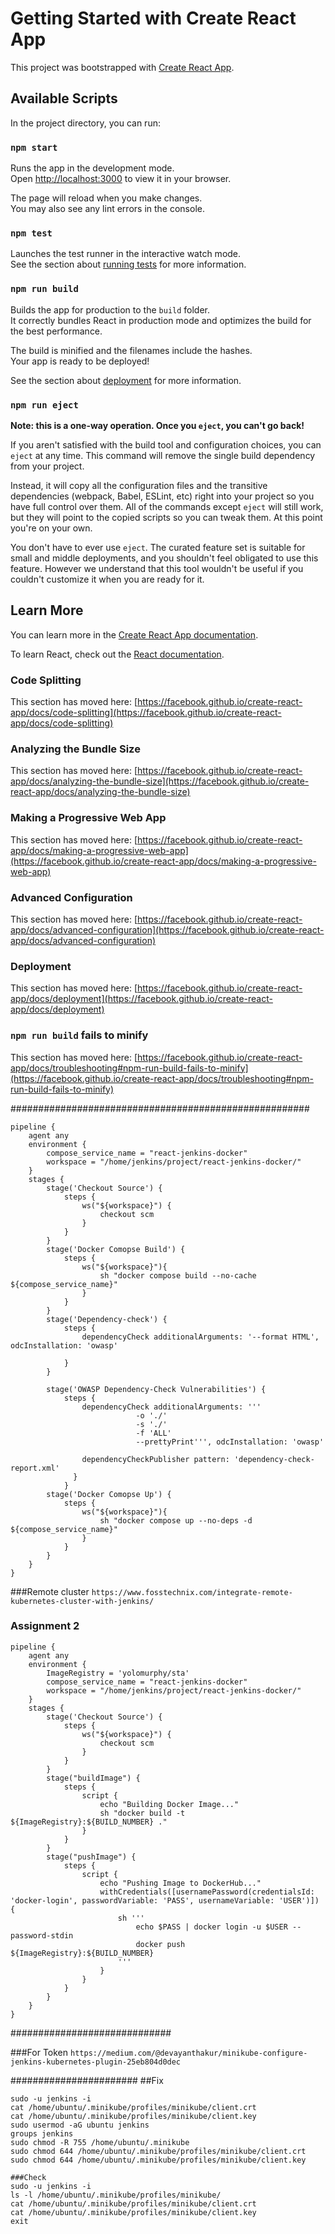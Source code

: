 # Getting Started with Create React App

This project was bootstrapped with [Create React App](https://github.com/facebook/create-react-app).

## Available Scripts

In the project directory, you can run:

### `npm start`

Runs the app in the development mode.\
Open [http://localhost:3000](http://localhost:3000) to view it in your browser.

The page will reload when you make changes.\
You may also see any lint errors in the console.

### `npm test`

Launches the test runner in the interactive watch mode.\
See the section about [running tests](https://facebook.github.io/create-react-app/docs/running-tests) for more information.

### `npm run build`

Builds the app for production to the `build` folder.\
It correctly bundles React in production mode and optimizes the build for the best performance.

The build is minified and the filenames include the hashes.\
Your app is ready to be deployed!

See the section about [deployment](https://facebook.github.io/create-react-app/docs/deployment) for more information.

### `npm run eject`

**Note: this is a one-way operation. Once you `eject`, you can't go back!**

If you aren't satisfied with the build tool and configuration choices, you can `eject` at any time. This command will remove the single build dependency from your project.

Instead, it will copy all the configuration files and the transitive dependencies (webpack, Babel, ESLint, etc) right into your project so you have full control over them. All of the commands except `eject` will still work, but they will point to the copied scripts so you can tweak them. At this point you're on your own.

You don't have to ever use `eject`. The curated feature set is suitable for small and middle deployments, and you shouldn't feel obligated to use this feature. However we understand that this tool wouldn't be useful if you couldn't customize it when you are ready for it.

## Learn More

You can learn more in the [Create React App documentation](https://facebook.github.io/create-react-app/docs/getting-started).

To learn React, check out the [React documentation](https://reactjs.org/).

### Code Splitting

This section has moved here: [https://facebook.github.io/create-react-app/docs/code-splitting](https://facebook.github.io/create-react-app/docs/code-splitting)

### Analyzing the Bundle Size

This section has moved here: [https://facebook.github.io/create-react-app/docs/analyzing-the-bundle-size](https://facebook.github.io/create-react-app/docs/analyzing-the-bundle-size)

### Making a Progressive Web App

This section has moved here: [https://facebook.github.io/create-react-app/docs/making-a-progressive-web-app](https://facebook.github.io/create-react-app/docs/making-a-progressive-web-app)

### Advanced Configuration

This section has moved here: [https://facebook.github.io/create-react-app/docs/advanced-configuration](https://facebook.github.io/create-react-app/docs/advanced-configuration)

### Deployment

This section has moved here: [https://facebook.github.io/create-react-app/docs/deployment](https://facebook.github.io/create-react-app/docs/deployment)

### `npm run build` fails to minify

This section has moved here: [https://facebook.github.io/create-react-app/docs/troubleshooting#npm-run-build-fails-to-minify](https://facebook.github.io/create-react-app/docs/troubleshooting#npm-run-build-fails-to-minify)

######################################################

```
pipeline {
    agent any
    environment {
        compose_service_name = "react-jenkins-docker"
        workspace = "/home/jenkins/project/react-jenkins-docker/"
    }
    stages {
        stage('Checkout Source') {
            steps {
                ws("${workspace}") {
                    checkout scm
                }
            }
        }
        stage('Docker Comopse Build') {
            steps {
                ws("${workspace}"){
                    sh "docker compose build --no-cache ${compose_service_name}"
                }
            }
        }
        stage('Dependency-check') {
            steps {
                dependencyCheck additionalArguments: '--format HTML', odcInstallation: 'owasp'
                
            }
        }

        stage('OWASP Dependency-Check Vulnerabilities') {
            steps {
                dependencyCheck additionalArguments: ''' 
                            -o './'
                            -s './'
                            -f 'ALL' 
                            --prettyPrint''', odcInstallation: 'owasp'
                
                dependencyCheckPublisher pattern: 'dependency-check-report.xml'
              }
            }
        stage('Docker Comopse Up') {
            steps {
                ws("${workspace}"){
                    sh "docker compose up --no-deps -d ${compose_service_name}"
                }
            }
        }
    }
}
```
###Remote cluster
`https://www.fosstechnix.com/integrate-remote-kubernetes-cluster-with-jenkins/`

### Assignment 2

```
pipeline {
    agent any
    environment {
        ImageRegistry = 'yolomurphy/sta'
        compose_service_name = "react-jenkins-docker"
        workspace = "/home/jenkins/project/react-jenkins-docker/"
    }
    stages {
        stage('Checkout Source') {
            steps {
                ws("${workspace}") {
                    checkout scm
                }
            }
        }
        stage("buildImage") {
            steps {
                script {
                    echo "Building Docker Image..."
                    sh "docker build -t ${ImageRegistry}:${BUILD_NUMBER} ."
                }
            }
        }
        stage("pushImage") {
            steps {
                script {
                    echo "Pushing Image to DockerHub..."
                    withCredentials([usernamePassword(credentialsId: 'docker-login', passwordVariable: 'PASS', usernameVariable: 'USER')]) {
                        sh '''
                            echo $PASS | docker login -u $USER --password-stdin
                            docker push ${ImageRegistry}:${BUILD_NUMBER}
                        '''
                    }
                }
            }
        }
    }
}
```
#############################

###For Token
`https://medium.com/@devayanthakur/minikube-configure-jenkins-kubernetes-plugin-25eb804d0dec`

#######################
##Fix

```
sudo -u jenkins -i
cat /home/ubuntu/.minikube/profiles/minikube/client.crt
cat /home/ubuntu/.minikube/profiles/minikube/client.key
sudo usermod -aG ubuntu jenkins
groups jenkins
sudo chmod -R 755 /home/ubuntu/.minikube
sudo chmod 644 /home/ubuntu/.minikube/profiles/minikube/client.crt
sudo chmod 644 /home/ubuntu/.minikube/profiles/minikube/client.key

###Check
sudo -u jenkins -i
ls -l /home/ubuntu/.minikube/profiles/minikube/
cat /home/ubuntu/.minikube/profiles/minikube/client.crt
cat /home/ubuntu/.minikube/profiles/minikube/client.key
exit
```